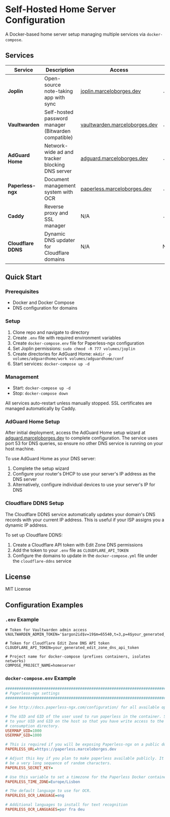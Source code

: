 # Self-Hosted Home Server Configuration

A Docker-based home server setup managing multiple services via `docker-compose`.

## Services

| Service | Description | Access | Data Location |
|---------|-------------|--------|--------------|
| **Joplin** | Open-source note-taking app with sync | [joplin.marceloborges.dev](https://joplin.marceloborges.dev) | `./volumes/joplin` |
| **Vaultwarden** | Self-hosted password manager (Bitwarden compatible) | [vaultwarden.marceloborges.dev](https://vaultwarden.marceloborges.dev) | `./volumes/vaultwarden` |
| **AdGuard Home** | Network-wide ad and tracker blocking DNS server | [adguard.marceloborges.dev](https://adguard.marceloborges.dev) | `./volumes/adguardhome` |
| **Paperless-ngx** | Document management system with OCR | [paperless.marceloborges.dev](https://paperless.marceloborges.dev) | `./volumes/paperless/*` |
| **Caddy** | Reverse proxy and SSL manager | N/A | `./Caddyfile` |
| **Cloudflare DDNS** | Dynamic DNS updater for Cloudflare domains | N/A | N/A |

## Quick Start

### Prerequisites
- Docker and Docker Compose
- DNS configuration for domains

### Setup
1. Clone repo and navigate to directory
2. Create `.env` file with required environment variables
3. Create `docker-compose.env` file for Paperless-ngx configuration
4. Set Joplin permissions: `sudo chmod -R 777 volumes/joplin`
5. Create directories for AdGuard Home: `mkdir -p volumes/adguardhome/work volumes/adguardhome/conf`
6. Start services: `docker-compose up -d`

### Management
- Start: `docker-compose up -d`
- Stop: `docker-compose down`

All services auto-restart unless manually stopped. SSL certificates are managed automatically by Caddy.

### AdGuard Home Setup
After initial deployment, access the AdGuard Home setup wizard at [adguard.marceloborges.dev](https://adguard.marceloborges.dev) to complete configuration. The service uses port 53 for DNS queries, so ensure no other DNS service is running on your host machine.

To use AdGuard Home as your DNS server:
1. Complete the setup wizard
2. Configure your router's DHCP to use your server's IP address as the DNS server
3. Alternatively, configure individual devices to use your server's IP for DNS

### Cloudflare DDNS Setup
The Cloudflare DDNS service automatically updates your domain's DNS records with your current IP address. This is useful if your ISP assigns you a dynamic IP address.

To set up Cloudflare DDNS:
1. Create a Cloudflare API token with Edit Zone DNS permissions
2. Add the token to your `.env` file as `CLOUDFLARE_API_TOKEN`
3. Configure the domains to update in the `docker-compose.yml` file under the `cloudflare-ddns` service

## License
MIT License

## Configuration Examples

### `.env` Example
```
# Token for Vaultwarden admin access
VAULTWARDEN_ADMIN_TOKEN='$argon2id$v=19$m=65540,t=3,p=4$your_generated_hash'

# Token for Cloudflare Edit Zone DNS API token
CLOUDFLARE_API_TOKEN=your_generated_edit_zone_dns_api_token

# Project name for docker-compose (prefixes containers, isolates networks)
COMPOSE_PROJECT_NAME=homeserver
```

### `docker-compose.env` Example
```ini
###############################################################################
# Paperless-ngx settings                                                      #
###############################################################################

# See http://docs.paperless-ngx.com/configuration/ for all available options.

# The UID and GID of the user used to run paperless in the container. Set this
# to your UID and GID on the host so that you have write access to the
# consumption directory.
USERMAP_UID=1000
USERMAP_GID=1000

# This is required if you will be exposing Paperless-ngx on a public domain
PAPERLESS_URL=https://paperless.marceloborges.dev

# Adjust this key if you plan to make paperless available publicly. It should
# be a very long sequence of random characters.
PAPERLESS_SECRET_KEY=

# Use this variable to set a timezone for the Paperless Docker containers.
PAPERLESS_TIME_ZONE=Europe/Lisbon

# The default language to use for OCR.
PAPERLESS_OCR_LANGUAGE=eng

# Additional languages to install for text recognition
PAPERLESS_OCR_LANGUAGES=por fra deu
```
